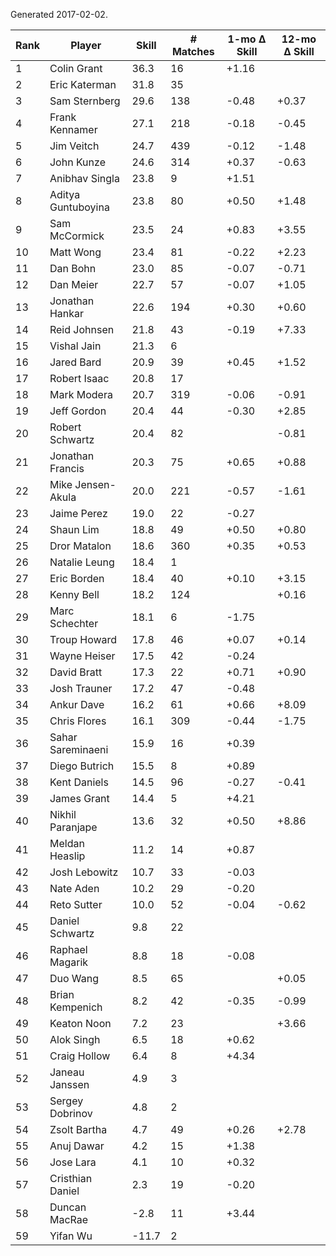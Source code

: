 Generated 2017-02-02.

| Rank | Player             | Skill | # Matches | 1-mo Δ Skill | 12-mo Δ Skill |
|------|--------------------|-------|-----------|--------------|---------------|
|    1 | Colin Grant        |  36.3 |        16 |        +1.16 |               |
|    2 | Eric Katerman      |  31.8 |        35 |              |               |
|    3 | Sam Sternberg      |  29.6 |       138 |        -0.48 |         +0.37 |
|    4 | Frank Kennamer     |  27.1 |       218 |        -0.18 |         -0.45 |
|    5 | Jim Veitch         |  24.7 |       439 |        -0.12 |         -1.48 |
|    6 | John Kunze         |  24.6 |       314 |        +0.37 |         -0.63 |
|    7 | Anibhav Singla     |  23.8 |         9 |        +1.51 |               |
|    8 | Aditya Guntuboyina |  23.8 |        80 |        +0.50 |         +1.48 |
|    9 | Sam McCormick      |  23.5 |        24 |        +0.83 |         +3.55 |
|   10 | Matt Wong          |  23.4 |        81 |        -0.22 |         +2.23 |
|   11 | Dan Bohn           |  23.0 |        85 |        -0.07 |         -0.71 |
|   12 | Dan Meier          |  22.7 |        57 |        -0.07 |         +1.05 |
|   13 | Jonathan Hankar    |  22.6 |       194 |        +0.30 |         +0.60 |
|   14 | Reid Johnsen       |  21.8 |        43 |        -0.19 |         +7.33 |
|   15 | Vishal Jain        |  21.3 |         6 |              |               |
|   16 | Jared Bard         |  20.9 |        39 |        +0.45 |         +1.52 |
|   17 | Robert Isaac       |  20.8 |        17 |              |               |
|   18 | Mark Modera        |  20.7 |       319 |        -0.06 |         -0.91 |
|   19 | Jeff Gordon        |  20.4 |        44 |        -0.30 |         +2.85 |
|   20 | Robert Schwartz    |  20.4 |        82 |              |         -0.81 |
|   21 | Jonathan Francis   |  20.3 |        75 |        +0.65 |         +0.88 |
|   22 | Mike Jensen-Akula  |  20.0 |       221 |        -0.57 |         -1.61 |
|   23 | Jaime Perez        |  19.0 |        22 |        -0.27 |               |
|   24 | Shaun Lim          |  18.8 |        49 |        +0.50 |         +0.80 |
|   25 | Dror Matalon       |  18.6 |       360 |        +0.35 |         +0.53 |
|   26 | Natalie Leung      |  18.4 |         1 |              |               |
|   27 | Eric Borden        |  18.4 |        40 |        +0.10 |         +3.15 |
|   28 | Kenny Bell         |  18.2 |       124 |              |         +0.16 |
|   29 | Marc Schechter     |  18.1 |         6 |        -1.75 |               |
|   30 | Troup Howard       |  17.8 |        46 |        +0.07 |         +0.14 |
|   31 | Wayne Heiser       |  17.5 |        42 |        -0.24 |               |
|   32 | David Bratt        |  17.3 |        22 |        +0.71 |         +0.90 |
|   33 | Josh Trauner       |  17.2 |        47 |        -0.48 |               |
|   34 | Ankur Dave         |  16.2 |        61 |        +0.66 |         +8.09 |
|   35 | Chris Flores       |  16.1 |       309 |        -0.44 |         -1.75 |
|   36 | Sahar Sareminaeni  |  15.9 |        16 |        +0.39 |               |
|   37 | Diego Butrich      |  15.5 |         8 |        +0.89 |               |
|   38 | Kent Daniels       |  14.5 |        96 |        -0.27 |         -0.41 |
|   39 | James Grant        |  14.4 |         5 |        +4.21 |               |
|   40 | Nikhil Paranjape   |  13.6 |        32 |        +0.50 |         +8.86 |
|   41 | Meldan Heaslip     |  11.2 |        14 |        +0.87 |               |
|   42 | Josh Lebowitz      |  10.7 |        33 |        -0.03 |               |
|   43 | Nate Aden          |  10.2 |        29 |        -0.20 |               |
|   44 | Reto Sutter        |  10.0 |        52 |        -0.04 |         -0.62 |
|   45 | Daniel Schwartz    |   9.8 |        22 |              |               |
|   46 | Raphael Magarik    |   8.8 |        18 |        -0.08 |               |
|   47 | Duo Wang           |   8.5 |        65 |              |         +0.05 |
|   48 | Brian Kempenich    |   8.2 |        42 |        -0.35 |         -0.99 |
|   49 | Keaton Noon        |   7.2 |        23 |              |         +3.66 |
|   50 | Alok Singh         |   6.5 |        18 |        +0.62 |               |
|   51 | Craig Hollow       |   6.4 |         8 |        +4.34 |               |
|   52 | Janeau Janssen     |   4.9 |         3 |              |               |
|   53 | Sergey Dobrinov    |   4.8 |         2 |              |               |
|   54 | Zsolt Bartha       |   4.7 |        49 |        +0.26 |         +2.78 |
|   55 | Anuj Dawar         |   4.2 |        15 |        +1.38 |               |
|   56 | Jose Lara          |   4.1 |        10 |        +0.32 |               |
|   57 | Cristhian Daniel   |   2.3 |        19 |        -0.20 |               |
|   58 | Duncan MacRae      |  -2.8 |        11 |        +3.44 |               |
|   59 | Yifan Wu           | -11.7 |         2 |              |               |